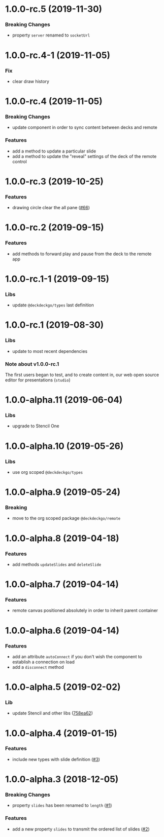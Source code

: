 <a name="1.0.0-rc.5"></a>
# 1.0.0-rc.5 (2019-11-30)

### Breaking Changes

* property `server` renamed to `socketUrl`

<a name="1.0.0-rc.4-1"></a>
# 1.0.0-rc.4-1 (2019-11-05)

### Fix

* clear draw history

<a name="1.0.0-rc.4"></a>
# 1.0.0-rc.4 (2019-11-05)

### Breaking Changes

* update component in order to sync content between decks and remote

### Features

* add a method to update a particular slide
* add a method to update the "reveal" settings of the deck of the remote control

<a name="1.0.0-rc.3"></a>
# 1.0.0-rc.3 (2019-10-25)

### Features

* drawing circle clear the all pane ([#66](https://github.com/deckgo/deckdeckgo/issues/66))

<a name="1.0.0-rc.2"></a>
# 1.0.0-rc.2 (2019-09-15)

### Features

* add methods to forward play and pause from the deck to the remote app

<a name="1.0.0-rc.1-1"></a>
# 1.0.0-rc.1-1 (2019-09-15)

### Libs

* update `@deckdeckgo/types` last definition

<a name="1.0.0-rc.1"></a>
# 1.0.0-rc.1 (2019-08-30)

### Libs

* update to most recent dependencies

### Note about v1.0.0-rc.1

The first users began to test, and to create content in, our web open source editor for presentations (`studio`)

<a name="1.0.0-alpha.11"></a>
# 1.0.0-alpha.11 (2019-06-04)

### Libs

* upgrade to Stencil One

<a name="1.0.0-alpha.10"></a>
# 1.0.0-alpha.10 (2019-05-26)

### Libs

* use org scoped `@deckdeckgo/types`

<a name="1.0.0-alpha.9"></a>
# 1.0.0-alpha.9 (2019-05-24)

### Breaking

* move to the org scoped package `@deckdeckgo/remote`

<a name="1.0.0-alpha.8"></a>
# 1.0.0-alpha.8 (2019-04-18)

### Features

* add methods `updateSlides` and `deleteSlide`

<a name="1.0.0-alpha.7"></a>
# 1.0.0-alpha.7 (2019-04-14)

### Features

* remote canvas positioned absolutely in order to inherit parent container

<a name="1.0.0-alpha.6"></a>
# 1.0.0-alpha.6 (2019-04-14)

### Features

* add an attribute `autoConnect` if you don't wish the component to establish a connection on load
* add a `disconnect` method

<a name="1.0.0-alpha.5"></a>
# 1.0.0-alpha.5 (2019-02-02)

### Lib

* update Stencil and other libs ([758ea62](https://github.com/deckgo/deckdeckgo-remote/commit/758ea62c884a67195753f805088d11e43a516873))

<a name="1.0.0-alpha.4"></a>
# 1.0.0-alpha.4 (2019-01-15)

### Features

* include new types with slide definition ([#3](https://github.com/deckgo/deckdeckgo-remote/issues/3))

<a name="1.0.0-alpha.3"></a>
# 1.0.0-alpha.3 (2018-12-05)

### Breaking Changes

* property `slides` has been renamed to `length` ([#1](https://github.com/deckgo/deckdeckgo-remote/issues/1))

### Features

* add a new property `slides` to transmit the ordered list of slides ([#2](https://github.com/deckgo/deckdeckgo-remote/issues/2))
